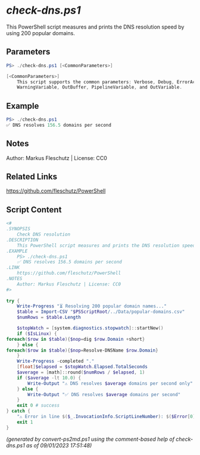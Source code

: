 *check-dns.ps1*
================

This PowerShell script measures and prints the DNS resolution speed by using 200 popular domains.

Parameters
----------
```powershell
PS> ./check-dns.ps1 [<CommonParameters>]

[<CommonParameters>]
    This script supports the common parameters: Verbose, Debug, ErrorAction, ErrorVariable, WarningAction, 
    WarningVariable, OutBuffer, PipelineVariable, and OutVariable.
```

Example
-------
```powershell
PS> ./check-dns.ps1
✅ DNS resolves 156.5 domains per second

```

Notes
-----
Author: Markus Fleschutz | License: CC0

Related Links
-------------
https://github.com/fleschutz/PowerShell

Script Content
--------------
```powershell
<#
.SYNOPSIS
	Check DNS resolution 
.DESCRIPTION
	This PowerShell script measures and prints the DNS resolution speed by using 200 popular domains.
.EXAMPLE
	PS> ./check-dns.ps1
	✅ DNS resolves 156.5 domains per second
.LINK
	https://github.com/fleschutz/PowerShell
.NOTES
	Author: Markus Fleschutz | License: CC0
#>
 
try {
	Write-Progress "⏳ Resolving 200 popular domain names..."
	$table = Import-CSV "$PSScriptRoot/../Data/popular-domains.csv"
	$numRows = $table.Length

	$stopWatch = [system.diagnostics.stopwatch]::startNew()
	if ($IsLinux) {
foreach($row in $table){$nop=dig $row.Domain +short}
	} else {
foreach($row in $table){$nop=Resolve-DNSName $row.Domain}
	}
	Write-Progress -completed "."
	[float]$elapsed = $stopWatch.Elapsed.TotalSeconds
	$average = [math]::round($numRows / $elapsed, 1)
	if ($average -lt 10.0) {
		Write-Output "⚠️ DNS resolves $average domains per second only"
	} else {  
		Write-Output "✅ DNS resolves $average domains per second"
	}
	exit 0 # success
} catch {
	"⚠️ Error in line $($_.InvocationInfo.ScriptLineNumber): $($Error[0])"
	exit 1
}
```

*(generated by convert-ps2md.ps1 using the comment-based help of check-dns.ps1 as of 09/01/2023 17:51:48)*
